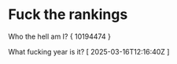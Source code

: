 # Fuck the rankings

Who the hell am I?
{ 10194474 }

What fucking year is it?
[ 2025-03-16T12:16:40Z ]
